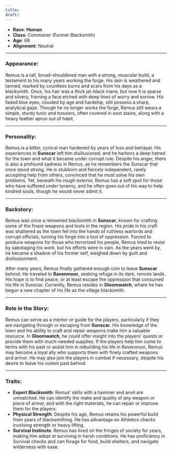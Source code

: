 ```yaml
---
title: 
draft:
---
```

- **Race**: **Human**
- **Class**: Commoner (Former Blacksmith)
- **Age**: 68
- **Alignment**: Neutral

---

### **Appearance**:

Remus is a tall, broad-shouldered man with a strong, muscular build, a testament to his many years working the forge. His skin is weathered and tanned, marked by countless burns and scars from his days as a blacksmith. Once, his hair was a thick jet-black mane, but now it is sparse and silvery, framing a face etched with deep lines of worry and sorrow. His faded blue eyes, clouded by age and hardship, still possess a sharp, analytical gaze. Though he no longer works the forge, Remus still wears a simple, sturdy tunic and trousers, often covered in soot stains, along with a heavy leather apron out of habit.

---

### **Personality**:

Remus is a bitter, cynical man hardened by years of loss and betrayal. His experiences in **Sunscar** left him disillusioned, and he harbors a deep hatred for the town and what it became under corrupt rule. Despite his anger, there is also a profound sadness in Remus, as he remembers the Sunscar that once stood strong. He is stubborn and fiercely independent, rarely accepting help from others, convinced that he must solve his own problems. Yet, beneath his rough exterior, Remus has a soft spot for those who have suffered under tyranny, and he often goes out of his way to help kindred souls, though he would never admit it.

---

### **Backstory**:

Remus was once a renowned blacksmith in **Sunscar**, known for crafting some of the finest weapons and tools in the region. His pride in his craft was shattered as the town fell into the hands of ruthless warlords and corrupt officials, turning his forge into a tool of oppression. Forced to produce weapons for those who terrorized his people, Remus tried to resist by sabotaging his work, but his efforts were in vain. As the years went by, he became a shadow of his former self, weighed down by guilt and disillusionment.

After many years, Remus finally gathered enough coin to leave **Sunscar** behind. He traveled to **Ravenmoor**, seeking refuge in its dark, remote lands. His hope is to find peace, or at least escape the oppression that consumed his life in Sunscar. Currently, Remus resides in **Gloomwatch**, where he has begun a new chapter of his life as the village blacksmith.

---

### **Role in the Story**:

Remus can serve as a mentor or guide for the players, particularly if they are navigating through or escaping from **Sunscar**. His knowledge of the town and his ability to craft and repair weapons make him a valuable resource. In **Gloomwatch**, he could offer insight into the players' quests or provide them with much-needed supplies. If the players help him come to terms with his past or assist him in rebuilding his life in Ravenmoor, Remus may become a loyal ally who supports them with finely crafted weapons and armor. He may also join the players in combat if necessary, despite his desire to leave his violent past behind.

---

### **Traits**:

- **Expert Blacksmith**: Remus’ skills with a hammer and anvil are unmatched. He can identify the make and quality of any weapon or piece of armor, and with the right materials, he can repair or improve them for the players.
- **Physical Strength**: Despite his age, Remus retains his powerful build from years of blacksmithing. He has advantage on Athletics checks involving strength or heavy lifting.
- **Survival Instincts**: Remus has lived on the fringes of society for years, making him adept at surviving in harsh conditions. He has proficiency in Survival checks and can forage for food, build shelters, and navigate wilderness with ease.
